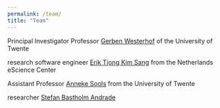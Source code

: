 ```yaml
---
permalink: /team/
title: "Team"
---
```

Principal Investigator Professor [Gerben Westerhof](https://people.utwente.nl/g.j.westerhof) of the University of Twente

research software engineer [Erik Tjong Kim Sang](https://www.esciencecenter.nl/team/dr-erik-tjong-kim-sang/) from the Netherlands eScience Center

Assistant Professor [Anneke Sools](https://people.utwente.nl/a.m.sools) from the University of Twente 

researcher [Stefan Bastholm Andrade](https://www.vive.dk/da/medarbejdere/stefan-bastholm-andrade-1634/)